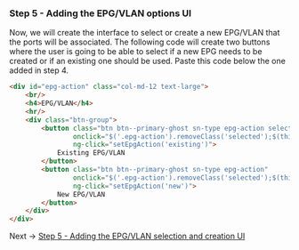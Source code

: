 ### Step 5 - Adding the EPG/VLAN options UI

Now, we will create the interface to select or create a new EPG/VLAN that the ports will be associated.
The following code will create two buttons where the user is going to be able to select if a new EPG needs to be created
or if an existing one should be used.
Paste this code below the one added in step 4.

```html
<div id="epg-action" class="col-md-12 text-large">
    <br/>
    <h4>EPG/VLAN</h4>
    <hr/>
    <div class="btn-group">
        <button class="btn btn--primary-ghost sn-type epg-action selected"
                onclick="$('.epg-action').removeClass('selected');$(this).addClass('selected')"
                ng-click="setEpgAction('existing')">
            Existing EPG/VLAN
        </button>
        <button class="btn btn--primary-ghost sn-type epg-action"
                onclick="$('.epg-action').removeClass('selected');$(this).addClass('selected')"
                ng-click="setEpgAction('new')">
            New EPG/VLAN
        </button>
    </div>
</div>
```

Next -> [Step 5 - Adding the EPG/VLAN selection and creation UI]

[Step 5 - Adding the EPG/VLAN selection and creation UI]: step6.md